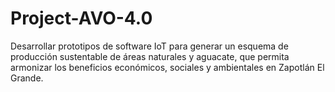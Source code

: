 # Project-AVO-4.0
Desarrollar prototipos de software IoT para generar un esquema de producción sustentable de áreas naturales y aguacate, que permita armonizar los beneficios económicos,  sociales y ambientales en Zapotlán El Grande.
